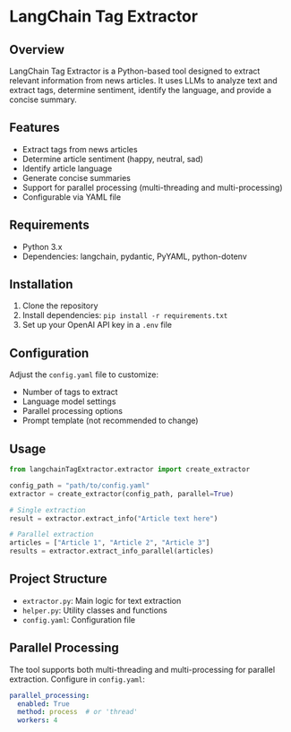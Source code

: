 # LangChain Tag Extractor

## Overview
LangChain Tag Extractor is a Python-based tool designed to extract relevant information from news articles. It uses LLMs to analyze text and extract tags, determine sentiment, identify the language, and provide a concise summary.

## Features
- Extract tags from news articles
- Determine article sentiment (happy, neutral, sad)
- Identify article language
- Generate concise summaries
- Support for parallel processing (multi-threading and multi-processing)
- Configurable via YAML file

## Requirements
- Python 3.x
- Dependencies: langchain, pydantic, PyYAML, python-dotenv

## Installation
1. Clone the repository
2. Install dependencies: `pip install -r requirements.txt`
3. Set up your OpenAI API key in a `.env` file

## Configuration
Adjust the `config.yaml` file to customize:
- Number of tags to extract
- Language model settings
- Parallel processing options
- Prompt template (not recommended to change)

## Usage
```python
from langchainTagExtractor.extractor import create_extractor

config_path = "path/to/config.yaml"
extractor = create_extractor(config_path, parallel=True)

# Single extraction
result = extractor.extract_info("Article text here")

# Parallel extraction
articles = ["Article 1", "Article 2", "Article 3"]
results = extractor.extract_info_parallel(articles)
```
## Project Structure

- `extractor.py`: Main logic for text extraction
- `helper.py`: Utility classes and functions
- `config.yaml`: Configuration file

## Parallel Processing
The tool supports both multi-threading and multi-processing for parallel extraction. Configure in `config.yaml`:

```yaml
parallel_processing:
  enabled: True
  method: process  # or 'thread'
  workers: 4
```

